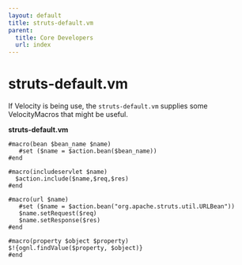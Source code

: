 ```yaml
---
layout: default
title: struts-default.vm
parent:
  title: Core Developers
  url: index
---
```


# struts-default.vm

If Velocity is being use, the `struts-default.vm` supplies some VelocityMacros that might be useful.

**struts-default.vm**

```
#macro(bean $bean_name $name)
   #set ($name = $action.bean($bean_name))
#end

#macro(includeservlet $name)
  $action.include($name,$req,$res)
#end

#macro(url $name)
   #set ($name = $action.bean("org.apache.struts.util.URLBean"))
   $name.setRequest($req)
   $name.setResponse($res)
#end

#macro(property $object $property)
$!{ognl.findValue($property, $object)}
#end
```
